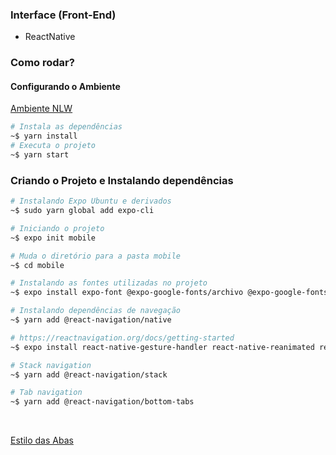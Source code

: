 ### Interface (Front-End)
- ReactNative

### Como rodar?

#### Configurando o Ambiente
[Ambiente NLW](https://www.notion.so/Configurando-Ambiente-NLW-98a471ad3cb6448284b8ceed31c45767)

```sh
# Instala as dependências
~$ yarn install
# Executa o projeto
~$ yarn start
```

### Criando o Projeto e Instalando dependências
```sh
# Instalando Expo Ubuntu e derivados
~$ sudo yarn global add expo-cli

# Iniciando o projeto
~$ expo init mobile

# Muda o diretório para a pasta mobile
~$ cd mobile

# Instalando as fontes utilizadas no projeto
~$ expo install expo-font @expo-google-fonts/archivo @expo-google-fonts/poppins

# Instalando dependências de navegação
~$ yarn add @react-navigation/native

# https://reactnavigation.org/docs/getting-started
~$ expo install react-native-gesture-handler react-native-reanimated react-native-screens react-native-safe-area-context @react-native-community/masked-view

# Stack navigation
~$ yarn add @react-navigation/stack

# Tab navigation
~$ yarn add @react-navigation/bottom-tabs
```

<br />

[Estilo das Abas](https://www.notion.so/Ajustando-estilo-das-abas-no-iOS-28a059b0c443405da195f0ebf7307905)
